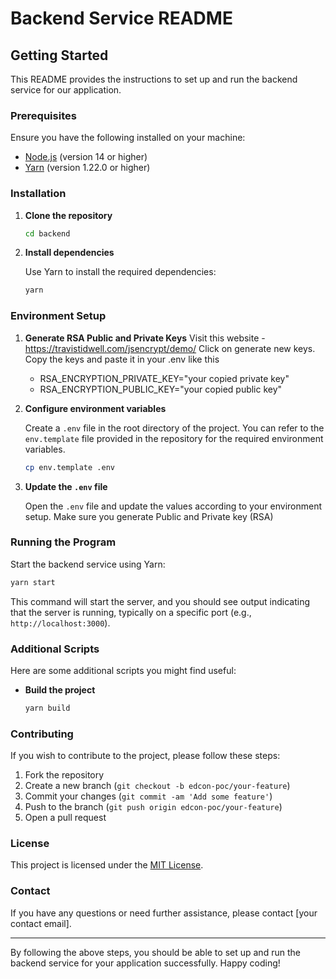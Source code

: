 # Backend Service README

## Getting Started

This README provides the instructions to set up and run the backend service for our application.

### Prerequisites

Ensure you have the following installed on your machine:

- [Node.js](https://nodejs.org/) (version 14 or higher)
- [Yarn](https://yarnpkg.com/) (version 1.22.0 or higher)

### Installation

1. **Clone the repository**

   ```bash
   cd backend
   ```

2. **Install dependencies**

   Use Yarn to install the required dependencies:

   ```bash
   yarn
   ```

### Environment Setup

1. **Generate RSA Public and Private Keys**
   Visit this website - https://travistidwell.com/jsencrypt/demo/
   Click on generate new keys.
   Copy the keys and paste it in your .env like this
      - RSA_ENCRYPTION_PRIVATE_KEY="your copied private key"
      - RSA_ENCRYPTION_PUBLIC_KEY="your copied public key"

2. **Configure environment variables**

   Create a `.env` file in the root directory of the project. You can refer to the `env.template` file provided in the repository for the required environment variables.

   ```bash
   cp env.template .env
   ```

3. **Update the `.env` file**

   Open the `.env` file and update the values according to your environment setup.
   Make sure you generate Public and Private key (RSA)

### Running the Program

Start the backend service using Yarn:

```bash
yarn start
```

This command will start the server, and you should see output indicating that the server is running, typically on a specific port (e.g., `http://localhost:3000`).

### Additional Scripts

Here are some additional scripts you might find useful:

- **Build the project**

  ```bash
  yarn build
  ```

### Contributing

If you wish to contribute to the project, please follow these steps:

1. Fork the repository
2. Create a new branch (`git checkout -b edcon-poc/your-feature`)
3. Commit your changes (`git commit -am 'Add some feature'`)
4. Push to the branch (`git push origin edcon-poc/your-feature`)
5. Open a pull request

### License

This project is licensed under the [MIT License](LICENSE).

### Contact

If you have any questions or need further assistance, please contact [your contact email].

---

By following the above steps, you should be able to set up and run the backend service for your application successfully. Happy coding!